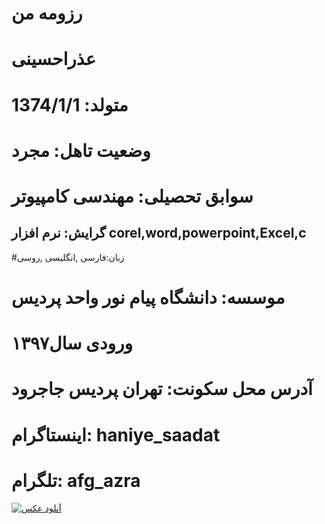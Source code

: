 # رزومه من
# عذراحسینی
# متولد: 1374/1/1
# وضعیت تاهل: مجرد
# سوابق تحصیلی: مهندسی کامپیوتر
## گرایش: نرم افزار corel,word,powerpoint,Excel,c
#زبان:فارسی ,انگلیسی ,روسی
# موسسه: دانشگاه پیام نور واحد پردیس
# ورودی سال۱۳۹۷
# آدرس محل سکونت: تهران پردیس جاجرود
# اینستاگرام: haniye_saadat
# تلگرام: afg_azra
<a href="https://8pic.ir/" target="_blank" title="آپلود عکس"><img src="https://8pic.ir/uploads/IMG-20200923-231729-183.jpg" border="0" alt="آپلود عکس"></a>
